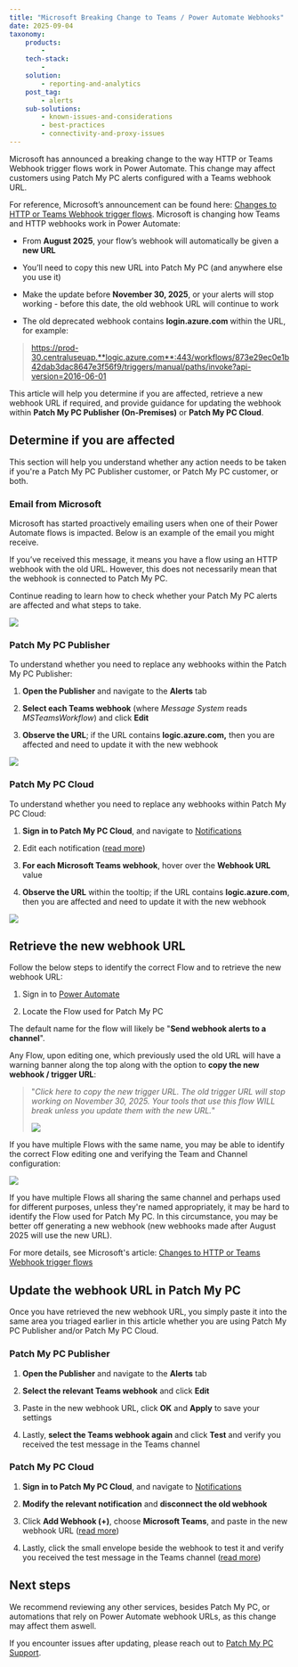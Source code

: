 ```yaml
---
title: "Microsoft Breaking Change to Teams / Power Automate Webhooks"
date: 2025-09-04
taxonomy:
    products:
        - 
    tech-stack:
        - 
    solution:
        - reporting-and-analytics
    post_tag:
        - alerts
    sub-solutions:
        - known-issues-and-considerations
        - best-practices
        - connectivity-and-proxy-issues
---
```


Microsoft has announced a breaking change to the way HTTP or Teams Webhook trigger flows work in Power Automate. This change may affect customers using Patch My PC alerts configured with a Teams webhook URL.

For reference, Microsoft’s announcement can be found here: [Changes to HTTP or Teams Webhook trigger flows](https://learn.microsoft.com/en-us/troubleshoot/power-platform/power-automate/flow-run-issues/triggers-troubleshoot?tabs=new-designer&utm_source=chatgpt.com#changes-to-http-or-teams-webhook-trigger-flows). Microsoft is changing how Teams and HTTP webhooks work in Power Automate:

- From **August 2025**, your flow’s webhook will automatically be given a **new URL**

- You’ll need to copy this new URL into Patch My PC (and anywhere else you use it)

- Make the update before **November 30, 2025**, or your alerts will stop working - before this date, the old webhook URL will continue to work

- The old deprecated webhook contains **login.azure.com** within the URL, for example:

> https://prod-30.centraluseuap.**logic.azure.com**:443/workflows/873e29ec0e1b42dab3dac8647e3f56f9/triggers/manual/paths/invoke?api-version=2016-06-01

This article will help you determine if you are affected, retrieve a new webhook URL if required, and provide guidance for updating the webhook within **Patch My PC Publisher (On-Premises)** or **Patch My PC Cloud**.

## Determine if you are affected

This section will help you understand whether any action needs to be taken if you're a Patch My PC Publisher customer, or Patch My PC customer, or both.

### Email from Microsoft

Microsoft has started proactively emailing users when one of their Power Automate flows is impacted. Below is an example of the email you might receive.

If you’ve received this message, it means you have a flow using an HTTP webhook with the old URL. However, this does not necessarily mean that the webhook is connected to Patch My PC.

Continue reading to learn how to check whether your Patch My PC alerts are affected and what steps to take.

![](/_images/Msft-flow-email.png)

### Patch My PC Publisher

To understand whether you need to replace any webhooks within the Patch My PC Publisher:

1. **Open the Publisher** and navigate to the **Alerts** tab

3. **Select each Teams webhook** (where _Message System_ reads _MSTeamsWorkflow_) and click **Edit**

5. **Observe the URL**; if the URL contains **logic.azure.com,** then you are affected and need to update it with the new webhook

![](/_images/Publisher-Flow-oldurl-1024x821.png)

### Patch My PC Cloud

To understand whether you need to replace any webhooks within Patch My PC Cloud:

1. **Sign in to Patch My PC Cloud**, and navigate to [Notifications](https://portal.patchmypc.com/settings/notifications)

3. Edit each notification ([read more](https://docs.patchmypc.com/patch-my-pc-cloud/cloud-administration/manage-cloud-notifications/modify-a-cloud-notification))

5. **For each Microsoft Teams webhook**, hover over the **Webhook URL** value

7. **Observe the URL** within the tooltip; if the URL contains **logic.azure.com**, then you are affected and need to update it with the new webhook

![](/_images/Cloud-Flow-oldurl2-1024x596.png)

## Retrieve the new webhook URL

Follow the below steps to identify the correct Flow and to retrieve the new webhook URL:

1. Sign in to [Power Automate](https://make.powerautomate.com/)

3. Locate the Flow used for Patch My PC

The default name for the flow will likely be "**Send webhook alerts to a channel**".

Any Flow, upon editing one, which previously used the old URL will have a warning banner along the top along with the option to **copy the new webhook / trigger URL**:

> "_Click here to copy the new trigger URL. The old trigger URL <trigger URL> will stop working on November 30, 2025. Your tools that use this flow WILL break unless you update them with the new URL._"
> 
> ![](/_images/Flow-warning-oldurl-1024x543.png)

If you have multiple Flows with the same name, you may be able to identify the correct Flow editing one and verifying the Team and Channel configuration:

![](/_images/Flow-identifychannel-1024x546.png)

If you have multiple Flows all sharing the same channel and perhaps used for different purposes, unless they're named appropriately, it may be hard to identify the Flow used for Patch My PC. In this circumstance, you may be better off generating a new webhook (new webhooks made after August 2025 will use the new URL).

For more details, see Microsoft's article: [Changes to HTTP or Teams Webhook trigger flows](https://learn.microsoft.com/en-us/troubleshoot/power-platform/power-automate/flow-run-issues/triggers-troubleshoot?tabs=new-designer&utm_source=chatgpt.com#changes-to-http-or-teams-webhook-trigger-flows)

## Update the webhook URL in Patch My PC

Once you have retrieved the new webhook URL, you simply paste it into the same area you triaged earlier in this article whether you are using Patch My PC Publisher and/or Patch My PC Cloud.

### Patch My PC Publisher

1. **Open the Publisher** and navigate to the **Alerts** tab

3. **Select the relevant Teams webhook** and click **Edit**

5. Paste in the new webhook URL, click **OK** and **Apply** to save your settings

7. Lastly, **select the Teams webhook again** and click **Test** and verify you received the test message in the Teams channel

### Patch My PC Cloud

1. **Sign in to Patch My PC Cloud**, and navigate to [Notifications](https://portal.patchmypc.com/settings/notifications)

3. **Modify the relevant notification** and **disconnect the old webhook**

5. Click **Add Webhook (+)**, choose **Microsoft Teams**, and paste in the new webhook URL ([read more](https://docs.patchmypc.com/patch-my-pc-cloud/cloud-administration/manage-cloud-notifications/create-a-microsoft-teams-webhook-notification-in-cloud))

7. Lastly, click the small envelope beside the webhook to test it and verify you received the test message in the Teams channel ([read more](https://docs.patchmypc.com/patch-my-pc-cloud/cloud-administration/manage-cloud-notifications/cloud-notifications-reference/test-a-microsoft-teams-webhook-notification-in-cloud))

## Next steps

We recommend reviewing any other services, besides Patch My PC, or automations that rely on Power Automate webhook URLs, as this change may affect them aswell.

If you encounter issues after updating, please reach out to [Patch My PC Support](https://patchmypc.com/technical-support/).